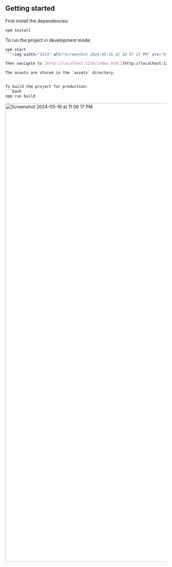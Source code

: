## Getting started
First install the dependencies:
```bash
npm install
```

To run the project in development mode:
```bash
npm start
```<img width="1413" alt="Screenshot 2024-05-16 at 10 57 27 PM" src="https://github.com/karthikmudunuri/VRMALL/assets/102793643/6001da1a-4b7c-4c80-bce4-cf6343b06139">

Then navigate to [http://localhost:1234/index.html](http://localhost:1234/index.html) in a web browser to see the default scene in a viewer.

The assets are stored in the `assets` directory.


To build the project for production:
```bash
npm run build
```
<img width="1427" alt="Screenshot 2024-05-16 at 11 06 17 PM" src="https://github.com/karthikmudunuri/VRMALL/assets/102793643/786a0383-ea62-4147-b51d-c44a808b2997">

